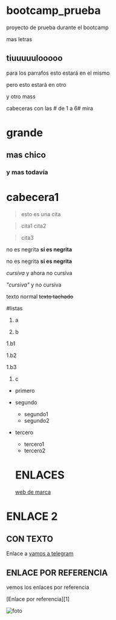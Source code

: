 # bootcamp_prueba
proyecto de prueba durante el bootcamp

mas letras

## tiuuuuulooooo

para los parrafos
esto estará en el mismo

pero esto estará en otro

y otro mass

cabeceras con las # de 1 a 6# mira

# grande

## mas chico






### y mas todavía

cabecera1
=========



> esto es una cita

> cita1
> cita2

>cita3

no es negrita **si es negrita**

no es negrita  __si es negrita__

_cursiva_  y ahora no  cursiva

*"cursiva"*   y no cursiva

texto normal  ~~texto tachado~~

#listas

1. a

1. b

  1.b1
  
  1.b2
  
  1.b3
  
1. c


* primero
* segundo
   * segundo1
   * segundo2
* tercero
   * tercero1
   * tercero2
   
  
  # ENLACES 
  
  [web de marca](https://wwww.marca.es)
 
# ENLACE 2 
## CON TEXTO

Enlace a [vamos a telegram](https://play.google.com)

## ENLACE POR REFERENCIA

vemos los enlaces por referencia

[Enlace por referencia][1]


![foto](https://upload.wikimedia.org/wikipedia/commons/thumb/3/38/Arduino_Uno_-_R3.jpg/300px-Arduino_Uno_-_R3.jpg "placa")





